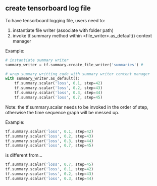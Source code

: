 ## create tensorboard log file

To have tensorboard logging file, users need to:
1. instantiate file writer (associate with folder path) 
2. invoke tf.summary method within <file_writer>.as_default() context manager 

Example: 
``` python 
# instantiate summary writer
summary_writer = tf.summary.create_file_writer('summaries') # 

# wrap summary writting code with summary writer content manager
with summary_writer.as_default():
    tf.summary.scalar('loss', 0.1, step=42) 
    tf.summary.scalar('loss', 0.2, step=43)
    tf.summary.scalar('loss', 0.3, step=44)
    tf.summary.scalar('loss', 0.7, step=45)
```

Note: the tf.summary.scalar needs to be invoked in the order of step, otherwise the time sequence graph will be messed up.

Example: 
``` python 
tf.summary.scalar('loss', 0.1, step=42) 
tf.summary.scalar('loss', 0.2, step=43)
tf.summary.scalar('loss', 0.3, step=44)
tf.summary.scalar('loss', 0.7, step=45)
```
is different from...
``` python 
tf.summary.scalar('loss', 0.7, step=45)
tf.summary.scalar('loss', 0.1, step=42) 
tf.summary.scalar('loss', 0.2, step=43)
tf.summary.scalar('loss', 0.3, step=44)
```
